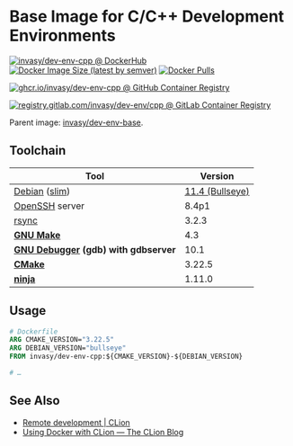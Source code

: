 # Base Image for C/C++ Development Environments

[![invasy/dev-env-cpp @ DockerHub][badge-dockerhub]][dockerhub]
[![Docker Image Size (latest by semver)][badge-size]][dockerhub]
[![Docker Pulls][badge-pulls]][dockerhub]

[![ghcr.io/invasy/dev-env-cpp @ GitHub Container Registry][badge-github]][github]

[![registry.gitlab.com/invasy/dev-env/cpp @ GitLab Container Registry][badge-gitlab]][gitlab]

Parent image: [invasy/dev-env-base](../base/README.md "invasy/dev-env-base").

## Toolchain
| Tool                                         | Version                     |
|----------------------------------------------|-----------------------------|
|   [Debian] ([slim])                          | [11.4 (Bullseye)][bullseye] |
|   [OpenSSH] server                           | 8.4p1                       |
|   [rsync]                                    | 3.2.3                       |
| **[GNU Make][make]**                         | 4.3                         |
| **[GNU Debugger][gdb] (gdb) with gdbserver** | 10.1                        |
| **[CMake]**                                  | 3.22.5                      |
| **[ninja]**                                  | 1.11.0                      |

## Usage
```Dockerfile
# Dockerfile
ARG CMAKE_VERSION="3.22.5"
ARG DEBIAN_VERSION="bullseye"
FROM invasy/dev-env-cpp:${CMAKE_VERSION}-${DEBIAN_VERSION}

# …
```

## See Also
- [Remote development | CLion](https://www.jetbrains.com/help/clion/remote-development.html "Remote development | CLion")
- [Using Docker with CLion — The CLion Blog](https://blog.jetbrains.com/clion/2020/01/using-docker-with-clion/ "Using Docker with CLion — The CLion Blog")

[dockerhub]: https://hub.docker.com/r/invasy/dev-env-cpp "invasy/dev-env-cpp @ Docker Hub"
[badge-dockerhub]: https://img.shields.io/badge/Docker%20Hub-invasy%2Fdev--env--cpp-informational?logo=docker "invasy/dev-env-cpp @ Docker Hub"
[badge-size]: https://img.shields.io/docker/image-size/invasy/dev-env-cpp?sort=semver "Docker Image Size (latest by semver)"
[badge-pulls]: https://img.shields.io/docker/pulls/invasy/dev-env-cpp?sort=semver "Docker Pulls"

[github]: https://github.com/invasy/dev-env/pkgs/container/dev-env-cpp "ghcr.io/invasy/dev-env-cpp @ GitHub Container registry"
[badge-github]: https://img.shields.io/badge/GitHub-ghcr.io%2Finvasy%2Fdev--env--cpp-informational?logo=github "ghcr.io/invasy/dev-env-cpp @ GitHub Container registry"

[gitlab]: https://gitlab.com/invasy/dev-env/container_registry "registry.gitlab.com/invasy/dev-env/cpp @ GitLab Container Registry"
[badge-gitlab]: https://img.shields.io/badge/GitHub-registry.gitlab.com%2Finvasy%2Fdev--env%2Fcpp-informational?logo=gitlab "registry.gitlab.com/invasy/dev-env/cpp @ GitLab Container Registry"

[Debian]: https://www.debian.org/ "Debian"
[bullseye]: https://www.debian.org/releases/bullseye/amd64/release-notes/index.en.html "Debian 11.4 (Bullseye) Release Notes"
[slim]: https://hub.docker.com/_/debian "Debian — Docker Hub"
[OpenSSH]: https://www.openssh.com/ "OpenSSH"
[rsync]: https://rsync.samba.org/ "rsync"
[make]: https://www.gnu.org/software/make/ "GNU Make"
[gdb]: https://www.gnu.org/software/gdb/ "GNU Debugger"
[CMake]: https://cmake.org/ "CMake"
[ninja]: https://ninja-build.org/ "Ninja, a small build system with a focus on speed"
